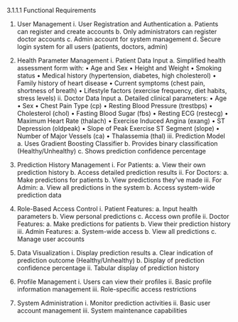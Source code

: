 3.1.1.1 Functional Requirements

1. User Management
   i. User Registration and Authentication
      a. Patients can register and create accounts
      b. Only administrators can register doctor accounts
      c. Admin account for system management
      d. Secure login system for all users (patients, doctors, admin)

2. Health Parameter Management
   i. Patient Data Input
      a. Simplified health assessment form with:
         • Age and Sex
         • Height and Weight
         • Smoking status
         • Medical history (hypertension, diabetes, high cholesterol)
         • Family history of heart disease
         • Current symptoms (chest pain, shortness of breath)
         • Lifestyle factors (exercise frequency, diet habits, stress levels)
   ii. Doctor Data Input
       a. Detailed clinical parameters:
          • Age
          • Sex
          • Chest Pain Type (cp)
          • Resting Blood Pressure (trestbps)
          • Cholesterol (chol)
          • Fasting Blood Sugar (fbs)
          • Resting ECG (restecg)
          • Maximum Heart Rate (thalach)
          • Exercise Induced Angina (exang)
          • ST Depression (oldpeak)
          • Slope of Peak Exercise ST Segment (slope)
          • Number of Major Vessels (ca)
          • Thalassemia (thal)
   iii. Prediction Model
        a. Uses Gradient Boosting Classifier
        b. Provides binary classification (Healthy/Unhealthy)
        c. Shows prediction confidence percentage

3. Prediction History Management
   i. For Patients:
      a. View their own prediction history
      b. Access detailed prediction results
   ii. For Doctors:
      a. Make predictions for patients
      b. View predictions they've made
   iii. For Admin:
      a. View all predictions in the system
      b. Access system-wide prediction data

4. Role-Based Access Control
   i. Patient Features:
      a. Input health parameters
      b. View personal predictions
      c. Access own profile
   ii. Doctor Features:
      a. Make predictions for patients
      b. View their prediction history
   iii. Admin Features:
      a. System-wide access
      b. View all predictions
      c. Manage user accounts

5. Data Visualization
   i. Display prediction results
      a. Clear indication of prediction outcome (Healthy/Unhealthy)
      b. Display of prediction confidence percentage
   ii. Tabular display of prediction history

6. Profile Management
   i. Users can view their profiles
   ii. Basic profile information management
   iii. Role-specific access restrictions

7. System Administration
   i. Monitor prediction activities
   ii. Basic user account management
   iii. System maintenance capabilities 